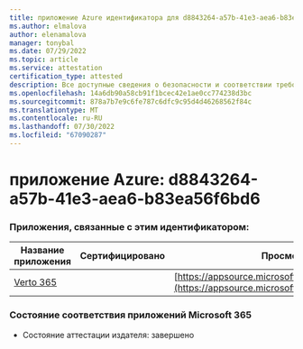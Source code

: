 ```yaml
---
title: приложение Azure идентификатора для d8843264-a57b-41e3-aea6-b83ea56f6bd6
ms.author: elmalova
author: elenamalova
manager: tonybal
ms.date: 07/29/2022
ms.topic: article
ms.service: attestation
certification_type: attested
description: Все доступные сведения о безопасности и соответствии требованиям для d8843264-a57b-41e3-aea6-b83ea56f6bd6.
ms.openlocfilehash: 14a6db90a58cb91f1bcec42e1ae0cc774238d3bc
ms.sourcegitcommit: 878a7b7e9c6fe787c6dfc9c95d4d46268562f84c
ms.translationtype: MT
ms.contentlocale: ru-RU
ms.lasthandoff: 07/30/2022
ms.locfileid: "67090287"
---
```

# <a name="azure-app-id-d8843264-a57b-41e3-aea6-b83ea56f6bd6"></a>приложение Azure: d8843264-a57b-41e3-aea6-b83ea56f6bd6


### <a name="apps-associated-with-this-id"></a>Приложения, связанные с этим идентификатором:
| **Название приложения** | **Сертифицировано** | **Просмотр в AppSource** |
|--------------|---------------|-----------------------|
| [Verto 365](../forward/WA200003230.md) |  | [https://appsource.microsoft.com/product/office/WA200003230](https://appsource.microsoft.com/product/office/WA200003230) |

### <a name="microsoft-365-app-compliance-status"></a>Состояние соответствия приложений Microsoft 365
- Состояние аттестации издателя: завершено
